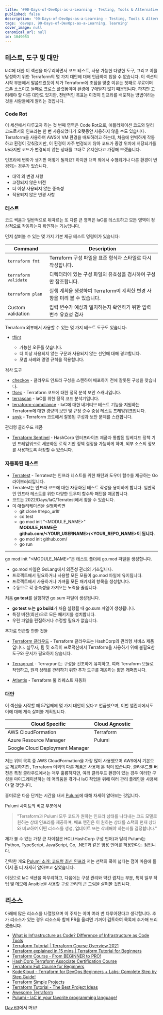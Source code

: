 ```yaml
---
title: '#90-Days-of-DevOps-as-a-Learning - Testing, Tools & Alternatives - Day 62'
published: false
description: '90-Days-of-DevOps-as-a-Learning - Testing, Tools & Alternatives'
tags: 'devops, 90-Days-of-DevOps-as-a-Learning, learning'
cover_image: null
canonical_url: null
id: 1049053
---
```


## 테스트, 도구 및 대안

IaC에 대한 이 섹션을 마무리하면서 코드 테스트, 사용 가능한 다양한 도구, 그리고 이를 달성하기 위한 Terraform의 몇 가지 대안에 대해 언급하지 않을 수 없습니다. 이 섹션의 시작 부분에서 말씀드렸듯이 제가 Terraform에 초점을 맞춘 이유는 첫째로 무료이며 오픈 소스이고 둘째로 크로스 플랫폼이며 환경에 구애받지 않기 때문입니다. 하지만 고려해야 할 다른 대안도 있지만, 전반적인 목표는 이것이 인프라를 배포하는 방법이라는 것을 사람들에게 알리는 것입니다.

### Code Rot

이 세션에서 다루고자 하는 첫 번째 영역은 Code Rot으로, 애플리케이션 코드와 달리 코드로서의 인프라는 한 번 사용되었다가 오랫동안 사용하지 않을 수도 있습니다. Terraform을 사용하여 AWS에 VM 환경을 배포하려고 하는데, 처음에 완벽하게 작동하고 환경이 갖춰졌지만, 이 환경이 자주 변경되지 않아 코드가 중앙 위치에 저장되기를 바라지만 코드가 변경되지 않는 상태를 그대로 유지한다고 가정해 보겠습니다.

인프라에 변화가 생기면 어떻게 될까요? 하지만 대역 외에서 수행되거나 다른 환경이 변경되는 경우가 있습니다.

- 대역 외 변경 사항
- 고정되지 않은 버전
- 더 이상 사용되지 않는 종속성
- 적용되지 않은 변경 사항

### 테스트

코드 썩음과 일반적으로 뒤따르는 또 다른 큰 영역은 IaC를 테스트하고 모든 영역이 정상적으로 작동하는지 확인하는 기능입니다.

먼저 살펴볼 수 있는 몇 가지 기본 제공 테스트 명령어가 있습니다:

| Command              | Description                                                              |
| -------------------- | ------------------------------------------------------------------------ |
| `terraform fmt`      | Terraform 구성 파일을 표준 형식과 스타일로 다시 작성합니다.              |
| `terraform validate` | 디렉터리에 있는 구성 파일의 유효성을 검사하여 구성만 참조합니다.         |
| `terraform plan`     | 실행 계획을 생성하여 Terraform이 계획한 변경 사항을 미리 볼 수 있습니다. |
| Custom validation    | 입력 변수가 예상과 일치하는지 확인하기 위한 입력 변수 유효성 검사        |

Terraform 외부에서 사용할 수 있는 몇 가지 테스트 도구도 있습니다:

- [tflint](https://github.com/terraform-linters/tflint)

  - 가능한 오류를 찾습니다.
  - 더 이상 사용되지 않는 구문과 사용되지 않는 선언에 대해 경고합니다.
  - 모범 사례와 명명 규칙을 적용합니다.

검사 도구

- [checkov](https://www.checkov.io/) - 클라우드 인프라 구성을 스캔하여 배포하기 전에 잘못된 구성을 찾습니다.
- [tfsec](https://aquasecurity.github.io/tfsec/v1.4.2/) - Terraform 코드에 대한 정적 분석 보안 스캐너입니다.
- [terrascan](https://github.com/accurics/terrascan) - IaC를 위한 정적 코드 분석기입니다.
- [terraform-compliance](https://terraform-compliance.com/) - IaC에 대한 네거티브 테스트 기능을 지원하는 Terraform에 대한 경량의 보안 및 규정 준수 중심 테스트 프레임워크입니다.
- [snyk](https://docs.snyk.io/products/snyk-infrastructure-as-code/scan-terraform-files/scan-and-fix-security-issues-in-terraform-files) - Terraform 코드에서 잘못된 구성과 보안 문제를 스캔합니다.

관리형 클라우드 제품

- [Terraform Sentinel](https://www.terraform.io/cloud-docs/sentinel) - HashCorp 엔터프라이즈 제품과 통합된 임베디드 정책 기반 프레임워크로 세분화된 로직 기반 정책 결정을 가능하게 하며, 외부 소스의 정보를 사용하도록 확장할 수 있습니다.

### 자동화된 테스트

- [Terratest](https://terratest.gruntwork.io/) - Terratest는 인프라 테스트를 위한 패턴과 도우미 함수를 제공하는 Go 라이브러리입니다.
- Terratest는 인프라 코드에 대한 자동화된 테스트 작성을 용이하게 합니다. 일반적인 인프라 테스트를 위한 다양한 도우미 함수와 패턴을 제공합니다.
- 코드는 2022/Days/IaC/Terratest에서 찾을 수 있습니다.
- 이 애플리케이션을 실행하려면
  - git clone #repo_url# <br />
  - cd test <br />
  - go mod init "<MODULE_NAME>" <br />
    **MODULE_NAME은 github.com/<YOUR_USERNAME>/<YOUR_REPO_NAME>이 됩니다.** <br />
  - go mod init github.com/<FOLDER-PATH> <br/>
  - go run

---

go mod init "<MODULE_NAME>"은 테스트 폴더에 go.mod 파일을 생성합니다. <br />

- go.mod 파일은 GoLang에서 의존성 관리의 기초입니다.
- 프로젝트에서 필요하거나 사용할 모든 모듈이 go.mod 파일에 유지됩니다.
- 프로젝트에서 사용하거나 가져올 모든 패키지의 항목을 생성합니다.
- 수동으로 각 종속성을 가져오는 노력을 줄입니다.

처음 **go test**를 실행하면 go.sum 파일이 생성됩니다. <br />

- **go test** 또는 **go build**가 처음 실행될 때 go.sum 파일이 생성됩니다.
- 특정 버전(최신)으로 모든 패키지를 설치합니다.
- 우린 파일을 편집하거나 수정할 필요가 없습니다.

추가로 언급할 만한 것들

- [Terraform 클라우드](https://cloud.hashicorp.com/products/terraform) - Terraform 클라우드는 HashCorp의 관리형 서비스 제품입니다. 실무자, 팀 및 조직이 프로덕션에서 Terraform을 사용하기 위해 불필요한 도구와 문서가 필요하지 않습니다.

- [Terragrunt](https://terragrunt.gruntwork.io/) - Terragrunt는 구성을 건조하게 유지하고, 여러 Terraform 모듈로 작업하고, 원격 상태를 관리하기 위한 추가 도구를 제공하는 얇은 래퍼입니다.

- [Atlantis](https://www.runatlantis.io/) - Terraform 풀 리퀘스트 자동화

### 대안

이 섹션을 시작할 때 57일째에 몇 가지 대안이 있다고 언급했으며, 이번 챌린지에서도 이에 대해 계속 살펴볼 계획입니다.

| Cloud Specific                  | Cloud Agnostic |
| ------------------------------- | -------------- |
| AWS CloudFormation              | Terraform      |
| Azure Resource Manager          | Pulumi         |
| Google Cloud Deployment Manager |                |

저는 위의 목록 중 AWS CloudFormation을 가장 많이 사용했으며 AWS에서 기본으로 제공하지만, Terraform 이외의 다른 제품은 사용해 본 적이 없습니다. 클라우드별 버전은 특정 클라우드에서는 매우 훌륭하지만, 여러 클라우드 환경이 있는 경우 이러한 구성을 마이그레이션하는 데 어려움을 겪거나 IaC 작업을 위해 여러 관리 플레인을 사용해야 할 것입니다.

흥미로운 다음 단계는 시간을 내서 [Pulumi](https://www.pulumi.com/)에 대해 자세히 알아보는 것입니다.

Pulumi 사이트의 비교 부분에서

> "Terraform과 Pulumi 모두 코드가 원하는 인프라 상태를 나타내는 코드 모델로 원하는 상태 인프라를 제공하며, 배포 엔진은 이 원하는 상태를 스택의 현재 상태와 비교하여 어떤 리소스를 생성, 업데이트 또는 삭제해야 하는지를 결정합니다."

제가 볼 수 있는 가장 큰 차이점은 HCL(HashCorp 구성 언어)과 달리 Pulumi는 Python, TypeScript, JavaScript, Go, .NET과 같은 범용 언어를 허용한다는 점입니다.

간략한 개요 [Pulumi 소개: 코드형 최신 인프라](https://www.youtube.com/watch?v=QfJTJs24-JM) 저는 선택의 폭이 넓다는 점이 마음에 들어서 좀 더 자세히 알아보고 싶었습니다.

이것으로 IaC 섹션을 마무리하고, 다음에는 구성 관리와 약간 겹치는 부분, 특히 일부 작업 및 데모에 Ansible을 사용할 구성 관리의 큰 그림을 살펴볼 것입니다.

## 리소스

아래에 많은 리소스를 나열했으며 이 주제는 이미 여러 번 다루어졌다고 생각합니다. 추가 리소스가 있는 경우 리소스와 함께 PR을 올리면 기꺼이 검토하여 목록에 추가해 드리겠습니다.

- [What is Infrastructure as Code? Difference of Infrastructure as Code Tools](https://www.youtube.com/watch?v=POPP2WTJ8es)
- [Terraform Tutorial | Terraform Course Overview 2021](https://www.youtube.com/watch?v=m3cKkYXl-8o)
- [Terraform explained in 15 mins | Terraform Tutorial for Beginners](https://www.youtube.com/watch?v=l5k1ai_GBDE)
- [Terraform Course - From BEGINNER to PRO!](https://www.youtube.com/watch?v=7xngnjfIlK4&list=WL&index=141&t=16s)
- [HashiCorp Terraform Associate Certification Course](https://www.youtube.com/watch?v=V4waklkBC38&list=WL&index=55&t=111s)
- [Terraform Full Course for Beginners](https://www.youtube.com/watch?v=EJ3N-hhiWv0&list=WL&index=39&t=27s)
- [KodeKloud - Terraform for DevOps Beginners + Labs: Complete Step by Step Guide!](https://www.youtube.com/watch?v=YcJ9IeukJL8&list=WL&index=16&t=11s)
- [Terraform Simple Projects](https://terraform.joshuajebaraj.com/)
- [Terraform Tutorial - The Best Project Ideas](https://www.youtube.com/watch?v=oA-pPa0vfks)
- [Awesome Terraform](https://github.com/shuaibiyy/awesome-terraform)
- [Pulumi - IaC in your favorite programming language!](https://www.youtube.com/watch?v=vIjeiDcsR3Q&t=51s)

[Day 63](day63.md)에서 봐요!
